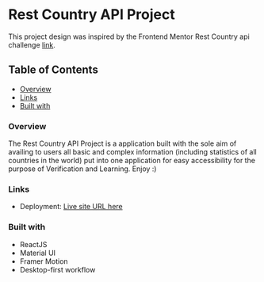 # Rest Country API Project

This project design was inspired by the Frontend Mentor Rest Country api challenge [link](https://www.frontendmentor.io/challenges/rest-countries-api-with-color-theme-switcher-5cacc469fec04111f7b848ca).

## Table of Contents

- [Overview](#overview)
- [Links](#links)
- [Built with](#built-with)


### Overview

The Rest Country API Project is a application built with the sole aim of availing to users all basic and complex information (including statistics of all countries in the world) put into one application for easy accessibility for the purpose of Verification and Learning. Enjoy :) 

### Links

- Deployment: [Live site URL here](https://restcountryapi.vercel.app/)

### Built with

- ReactJS
- Material UI
- Framer Motion
- Desktop-first workflow


